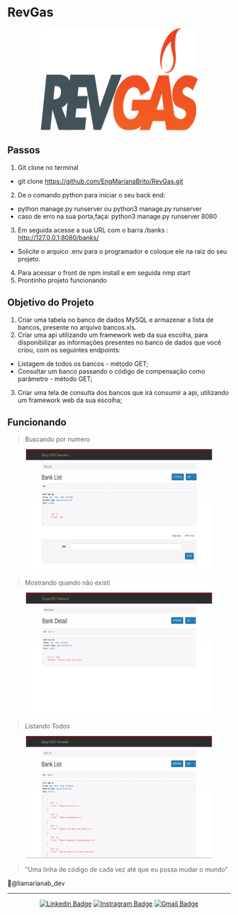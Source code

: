 # RevGas
<div align="center">
  <img src="https://github.com/EngMarianaBrito/RevGas/blob/main/image/logo.png" width="355" height="230" />
</div>

## Passos
1. Git clone no terminal
  - git clone https://github.com/EngMarianaBrito/RevGas.git
2. De o comando python para iniciar o seu back end:
  - python manage.py runserver ou python3 manage.py runserver
  - caso de erro na sua porta,faça: python3 manage.py runserver 8080 
3. Em seguida acesse a sua URL com o barra /banks : http://127.0.0.1:8080/banks/
  - Solicite o arquico .env para o programador e coloque ele na raiz do seu projeto.  
4. Para acessar o front de npm install e em seguida nmp start
5. Prontinho projeto funcionando

## Objetivo do Projeto
1. Criar uma tabela no banco de dados MySQL e armazenar a lista de bancos, presente no arquivo bancos.xls.
2. Criar uma api utilizando um framework web da sua escolha, para disponibilizar as informações presentes no banco de dados que você criou, com os seguintes endpoints:
 - Listagem de todos os bancos - método GET;
 - Consultar um banco passando o código de compensação como parâmetro - método GET;
3. Criar uma tela de consulta dos bancos que irá consumir a api, utilizando um framework web da sua escolha;
  
## Funcionando  
>Buscando por numero
<div align="center">
  <img src="https://github.com/EngMarianaBrito/RevGas/blob/main/image/1.png" width="420" height="275" />
</div>

>Mostrando quando não existi
<div align="center">
  <img src="https://github.com/EngMarianaBrito/RevGas/blob/main/image/2.png" width="420" height="275" />
</div>

>Listando Todos
<div align="center">
  <img src="https://github.com/EngMarianaBrito/RevGas/blob/main/image/3.png" width="420" height="275" />
</div>

>"Uma linha de código de cada vez até que eu possa mudar o mundo"

📍@liamarianab_dev
<hr/>
<div align="center">

[![Linkedin Badge](https://img.shields.io/badge/-LinkedIn-060606?style=flat&labelColor=0D0D0D&logo=Linkedin&Color=white)](https://www.linkedin.com/in/ʟɪᴀ-ᴍᴀʀɪᴀɴᴀ-b105541a8)
[![Instragram Badge](https://img.shields.io/badge/-Instagram-060606?style=flat&labelColor=0D0D0D&logo=instagram&logoColor=white)](https://instagram.com/liamarianab.dev?igshid=18z5t37bme6y0)
[![Gmail Badge](https://img.shields.io/badge/-Gmaill-060606?style=flat&labelColor=0D0D0D&logo=Microsoft-Outlook&Color=white)](mailto:marianabrito1791@gmail.com)

</div>
